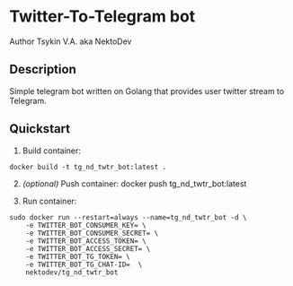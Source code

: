 # Twitter-To-Telegram bot
Author Tsykin V.A. aka NektoDev
## Description

Simple telegram bot written on Golang that provides user twitter stream to Telegram. 

## Quickstart

1. Build container:
```
docker build -t tg_nd_twtr_bot:latest .
```

2. _(optional)_ Push container:
docker push tg_nd_twtr_bot:latest

3. Run container:
```
sudo docker run --restart=always --name=tg_nd_twtr_bot -d \
    -e TWITTER_BOT_CONSUMER_KEY= \
    -e TWITTER_BOT_CONSUMER_SECRET= \
    -e TWITTER_BOT_ACCESS_TOKEN= \
    -e TWITTER_BOT_ACCESS_SECRET= \
    -e TWITTER_BOT_TG_TOKEN= \
    -e TWITTER_BOT_TG_CHAT-ID=  \
    nektodev/tg_nd_twtr_bot
```

